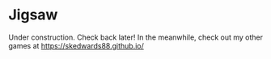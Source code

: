 # Jigsaw

Under construction. Check back later! In the meanwhile, check out my other games at https://skedwards88.github.io/
